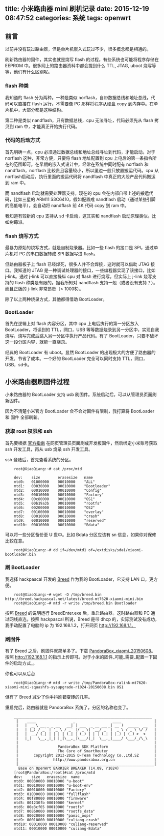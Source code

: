 title: 小米路由器 mini 刷机记录
date: 2015-12-19 08:47:52
categories: 系统
tags: openwrt
---

## 前言

以前并没有玩过路由器，但是单片机嵌入式玩过不少，很多概念都是相通的。

刷新路由器的固件，其实也就是烧写 flash 的过程，有些系统也可能将程序存储在 EEPROM 中。很多网上的路由器资料中都会提到什么 TTL, JTAG, uboot 烧写等等，他们有什么区别呢。

### flash 种类

我知道的 flash 分为两种，一种是类似 norflash，自带数据总线和地址总线，代码可以直接在 flash 运行，不需要像 PC 那样将程序从硬盘 copy 到内存中。在单片机中，大部分都是这种结构。

第二种是类似 nandflash，只有数据总线，cpu 无法寻址，代码必须先从 flash 拷贝到 ram 中，才能真正开始执行代码。

### 代码的启动方式

首先明确一点，cpu 必须通过数据总线和地址总线寻址到代码，才能启动。对于 norflash 这种，非常方便，只要将 flash 地址配置到 cpu 上电后的第一条指令所在的范围即可。在早期的嵌入式设计中，经常在系统中同时配有 norflash 和 nandflash，norflash 比较贵且容量较小，所以里边一般只放置搬运代码。cpu 从 norflash启动后，执行里面的搬运代码将 nandflash 中真正的大段产品代码搬运到 ram 中。

而 nandflash 启动就需要处理器支持。现在的 cpu 会在内部自带上述的搬运代码，比如三星的 ARM11 S3C6410，假如配置成 nandflash 启动（通过某些引脚的高低电平），会自动将 nandflash 前 4K 代码 copy 到 ram 中。

我知道有较新的 cpu 支持从 sd 卡启动，这其实和 nandflash 启动原理类似。比如树莓派。

### flash 烧写方式

最暴力原始的烧写方式，就是自制烧录器。比如一些 flash 的接口是 SPI，通过单片机将 PC 的串口数据转成 SPI 数据写进 flash。

但路由器板子上 flash 已经焊死，很多人并不会焊接，这时就可以借助 JTAG 接口。我知道的 JTAG 是一种调试处理器的接口，一些编程器实现了该接口，比如 j-link。通过 j-link 可以直接操纵 cpu 对 flash 进行烧写。但实际上 j-link 烧写支持的 flash 种类是有限的，据我所知对 nandflash 支持一般（或者没有支持？）。而且正版的 j-link 非常昂贵（> 1000$）。

除了以上两种烧录方式，其他都得借助 BootLoader。

### BootLoader

首先在逻辑上对 flash 内容分区，其中 cpu 上电后执行的第一分区放入 BootLoader，将读到的 TTL，网口，USB 等等数据烧录到另一分区中，实现自我烧写，烧写完成后跳入另一分区中执行产品代码。有了 BootLoader，只要不破坏这一段分区内容，就能一直烧录。

经典的 BootLoader 有 uboot。显然 BootLoader 的出现极大的方便了路由器的开发，节省了成本。一个好的 BootLoader 完全可以同时支持 TTL，网口，USB，sd卡。

## 小米路由器刷固件过程

小米路由器的 BootLoader 支持 usb 刷固件。系统启动后，可以从管理员页面刷新固件。

因为不清楚小米官方 BootLoader 会不会对固件有限制，我打算将 BootLoader 和 固件 全部刷新。

### 获取 root 权限和 ssh

首先要根据 [官方指南](https://d.miwifi.com/rom/ssh) 在网页管理员页面刷成开发板固件，然后绑定小米账号获取 ssh 开发工具，再从 usb 烧录 ssh 开发工具。

ssh 登陆后，首先查看系统的分区。

```
    root@XiaoQiang:~# cat /proc/mtd

    dev:    size        erasesize   name
    mtd0:   01000000    00010000    "ALL"
    mtd1:   00030000    00010000    "Bootloader"
    mtd2:   00010000    00010000    "Config"
    mtd3:   00010000    00010000    "Factory"
    mtd4:   00c80000    00010000    "OS1"
    mtd5:   00b19a3b    00010000    "rootfs"
    mtd6:   00200000    00010000    "OS2"
    mtd7:   00100000    00010000    "overlay"
    mtd8:   00010000    00010000    "crash"
    mtd9:   00010000    00010000    "reserved"
    mtd10:  00010000    00010000    "Bdata"
```

可以将一些分区备份至 U 盘中。比如 Bdata 分区应该有 sn 信息，如果你对保修比较在意。

```
    root@XiaoQiang:~# dd if=/dev/mtd1 of=/extdisks/sda1/xiaomi-bootloader.bin
```

### 刷 BootLoader 

我选择 hackpascal 开发的 [Breed](http://www.right.com.cn/forum/thread-161906-1-1.html) 作为我的 BootLoader，它支持 LAN 口，更方便。

```
    root@XiaoQiang:~# wget -O /tmp/breed.bin http://breed.hackpascal.net/latest/breed-mt7620-xiaomi-mini.bin
    root@XiaoQiang:~# mtd -r write /tmp/breed.bin Bootloader
```

按照 [Breed](http://www.right.com.cn/forum/thread-161906-1-1.html) 的说明运行 BreedEnter.exe 后，重启路由器。这时路由器和 PC 通过网线直连。按照 hackpascal 所说，Breed 是带 dhcp 的，实际测试没有成功，我手动配置了电脑的 ip 为 192.168.1.2，打开网页 http://192.168.1.1。

### 刷固件 

有了 Breed 之后，刷固件就简单多了。下载 [PandoraBox_xiaomi_20150608](http://downloads.openwrt.org.cn/PandoraBox/Xiaomi-Mini-R1CM/stable/PandoraBox-ralink-mt7620-xiaomi-mini-squashfs-sysupgrade-r1024-20150608.bin)。按照 http://192.168.1.1 的指示上传即可。对于小米的固件_可能_需要_配置一下固件的启动方式_。

你也可以从后台

```
    root@XiaoQiang:~# mtd -r write /tmp/PandoraBox-ralink-mt7620-xiaomi-mini-squashfs-sysupgrade-r1024-20150608.bin OS1
```

但有了 Breed 减少了你手抖刷错变砖的几率。

重启完后，路由器就是 PandoraBox 系统了。分区的名称也变了。

```
    _______________________________________________________________ 
     |    ____                 _                 ____               |
     |   |  _ \ __ _ _ __   __| | ___  _ __ __ _| __ )  _____  __   |
     |   | |_) / _` | '_ \ / _` |/ _ \| '__/ _` |  _ \ / _ \ \/ /   |
     |   |  __/ (_| | | | | (_| | (_) | | | (_| | |_) | (_) >  <    |
     |   |_|   \__,_|_| |_|\__,_|\___/|_|  \__,_|____/ \___/_/\_\   |
     |                                                              |
     |                  PandoraBox SDK Platform                     |
     |                  The Core of SmartRouter                     |
     |       Copyright 2013-2015 D-Team Technology Co.,Ltd.SZ       |
     |                http://www.pandorabox.org.cn                  |
     |______________________________________________________________|
      Base on OpenWrt BARRIER BREAKER (14.09, r1024)
    [root@PandoraBox:/root]#cat /proc/mtd
    dev:    size   erasesize  name
    mtd0: 00030000 00010000 "u-boot"
    mtd1: 00010000 00010000 "u-boot-env"
    mtd2: 00010000 00010000 "Factory"
    mtd3: 01000000 00010000 "fullflash"
    mtd4: 00f80000 00010000 "firmware"
    mtd5: 001230fb 00010000 "kernel"
    mtd6: 00e3cf05 00010000 "rootfs"
    mtd7: 00860000 00010000 "rootfs_data"
    mtd8: 00020000 00010000 "panic_oops"
    mtd9: 00010000 00010000 "culiang-crash"
    mtd10: 00010000 00010000 "culiang-reserved"
    mtd11: 00010000 00010000 "culiang-Bdata"
```
